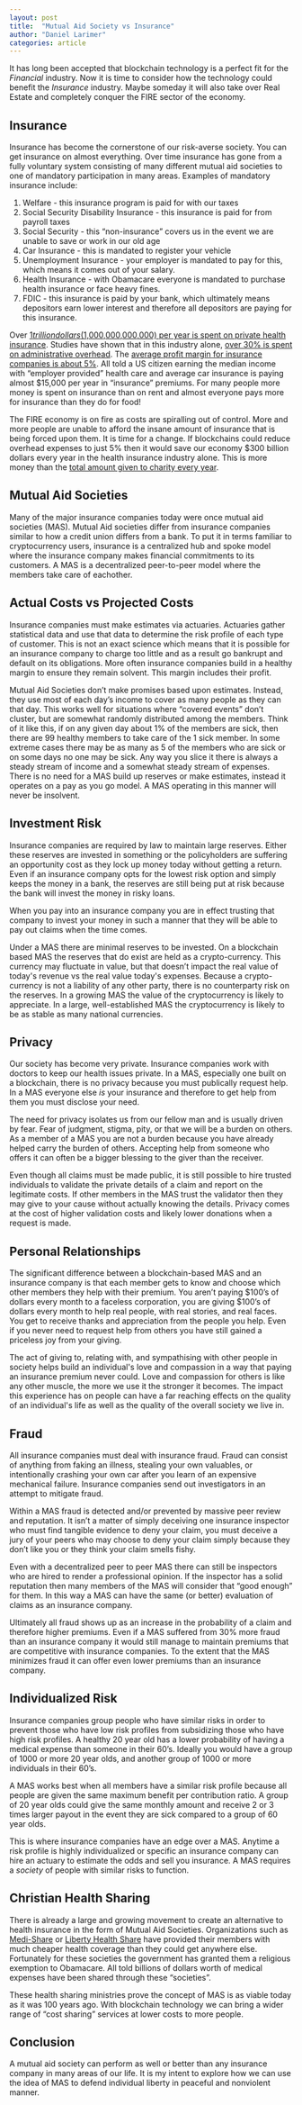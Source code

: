 ```yaml
---
layout: post
title:  "Mutual Aid Society vs Insurance"
author: "Daniel Larimer"
categories: article
---
```

It has long been accepted that blockchain technology is a perfect fit for the *Financial* industry. Now it is time to consider how the technology could benefit the *Insurance* industry. Maybe someday it will also take over Real Estate and completely conquer the FIRE sector of the economy.

<!--more-->

## Insurance
Insurance has become the cornerstone of our risk-averse society. You can get insurance on almost everything. 
Over time insurance has gone from a fully voluntary system consisting of many different mutual aid societies to one of 
mandatory participation in many areas. Examples of mandatory insurance include:

1. Welfare - this insurance program is paid for with our taxes
2. Social Security Disability Insurance - this insurance is paid for from payroll taxes
3. Social Security - this “non-insurance” covers us in the event we are unable to save or work in our old age
4. Car Insurance - this is mandated to register your vehicle
5. Unemployment Insurance - your employer is mandated to pay for this, which means it comes out of your salary.
6. Health Insurance - with Obamacare everyone is mandated to purchase health insurance or face heavy fines.
7. FDIC - this insurance is paid by your bank, which ultimately means depositors earn lower interest and therefore all depositors are paying for this insurance.

Over [$1 trillion dollars ($1,000,000,000,000) per year is spent on private health insurance](http://www.fool.com/investing/general/2015/01/04/heres-what-the-average-american-pays-for-health-in.aspx).  Studies have shown that in this industry alone, [over 30% is spent on administrative overhead](http://www.bloomberg.com/bw/articles/2013-04-10/the-reason-health-care-is-so-expensive-insurance-companies).  The [average profit margin for insurance companies is about 5%](http://www.investopedia.com/ask/answers/052515/what-usual-profit-margin-company-insurance-sector.asp).  All told a US citizen earning the median income with “employer provided” health care and average car insurance is paying almost $15,000 per year in “insurance” premiums.  For many people more money is spent on insurance than on rent and almost everyone pays more for insurance than they do for food!

The FIRE economy is on fire as costs are spiralling out of control. 
More and more people are unable to afford the insane amount of insurance that is being forced upon them.
It is time for a change. If blockchains could reduce overhead expenses to just 5% then it would save our economy 
$300 billion dollars every year in the health insurance industry alone.  This is more money than the [total amount
given to charity every year](http://www.charitychoices.com/chargive.asp).

## Mutual Aid Societies 
Many of the major insurance companies today were once mutual aid societies (MAS). Mutual Aid societies differ from insurance companies similar to how a credit union differs from a bank. To put it in terms familiar to cryptocurrency users, insurance is a centralized hub and spoke model where the insurance company makes financial commitments to its customers.  A MAS is a decentralized peer-to-peer model where the members take care of eachother. 

## Actual Costs vs Projected Costs
Insurance companies must make estimates via actuaries. Actuaries gather statistical data and use that data to determine the risk profile of each type of customer.  This is not an exact science which means that it is possible for an insurance company to charge too little and as a result go bankrupt and default on its obligations. More often insurance companies build in a healthy margin to ensure they remain solvent.  This margin includes their profit.  

Mutual Aid Societies don’t make promises based upon estimates. Instead, they use most of each day’s income to cover as many people as they can that day.  This works well for situations where “covered events” don’t cluster, but are somewhat randomly distributed among the members.  Think of it like this, if on any given day about 1% of the members are sick, then there are 99 healthy members to take care of the 1 sick member. In some extreme cases there may be as many as 5 of the members who are sick or on some days no one may be sick. Any way you slice it there is always a steady stream of income and a somewhat steady stream of expenses.  There is no need for a MAS build up reserves or make estimates, instead it operates on a pay as you go model. A MAS operating in this manner will never be insolvent. 

## Investment Risk 
Insurance companies are required by law to maintain large reserves. Either these reserves are invested in something or the policyholders are suffering an opportunity cost as they lock up money today without getting a return. Even if an insurance company opts for the lowest risk option and simply keeps the money in a bank, the reserves are still being put at risk because the bank will invest the money in risky loans.  

When you pay into an insurance company you are in effect trusting that company to invest your money in such a manner that they will be able to pay out claims when the time comes.

Under a MAS there are minimal reserves to be invested. On a blockchain based MAS the reserves that do exist are held as a crypto-currency. This currency may fluctuate in value, but that doesn’t impact the real value of today's revenue vs the real value today's expenses. Because a crypto-currency is not a liability of any other party, there is no counterparty risk on the reserves. In a growing MAS the value of the cryptocurrency is likely to appreciate.  In a large, well-established MAS the cryptocurrency is likely to be as stable as many national currencies.

## Privacy 
Our society has become very private. Insurance companies work with doctors to keep our health issues private. In a MAS, especially one built on a blockchain, there is no privacy because you must publically request help. In a MAS everyone else *is* your insurance and therefore to get help from them you must disclose your need.

The need for privacy isolates us from our fellow man and is usually driven by fear. Fear of judgment, stigma, pity, or that we will be a burden on others. As a member of a MAS you are not a burden because you have already helped carry the burden of others. Accepting help from someone who offers it can often be a bigger blessing to the giver than the receiver. 

Even though all claims must be made public, it is still possible to hire trusted individuals to validate the private details of a claim and report on the legitimate costs. If other members in the MAS trust the validator then they may give to your cause without actually knowing the details. Privacy comes at the cost of higher validation costs and likely lower donations when a request is made.

## Personal Relationships 
The significant difference between a blockchain-based MAS and an insurance company is that each member gets to know and choose which other members they help with their premium. You aren’t paying $100’s of dollars every month to a faceless corporation, you are giving $100’s of dollars every month to help real people, with real stories, and real faces.  You get to receive thanks and appreciation from the people you help.  Even if you never need to request help from others you have still gained a priceless joy from your giving. 

The act of giving to, relating with, and sympathising with other people in society helps build an individual's love and compassion in a way that paying an insurance premium never could.  Love and compassion for others is like any other muscle, the more we use it the stronger it becomes. The impact this experience has on people can have a far reaching effects on the quality of an individual's life as well as the quality of the overall society we live in. 

## Fraud 
All insurance companies must deal with insurance fraud. Fraud can consist of anything from faking an illness, stealing your own valuables, or intentionally crashing your own car after you learn of an expensive mechanical failure. Insurance companies send out investigators in an attempt to mitigate fraud. 

Within a MAS fraud is detected and/or prevented by massive peer review and reputation. It isn’t a matter of simply deceiving one insurance inspector who must find tangible evidence to deny your claim, you must deceive a jury of your peers who may choose to deny your claim simply because they don’t like you or they think your claim smells fishy. 

Even with a decentralized peer to peer MAS there can still be inspectors who are hired to render a professional opinion. If the inspector has a solid reputation then many members of the MAS will consider that “good enough” for them.  In this way a MAS can have the same (or better) evaluation of claims as an insurance company.

Ultimately all fraud shows up as an increase in the probability of a claim and therefore higher premiums. Even if a MAS suffered from 30% more fraud than an insurance company it would still manage to maintain premiums that are competitive with insurance companies. To the extent that the MAS minimizes fraud it can offer even lower premiums than an insurance company.

## Individualized Risk 
Insurance companies group people who have similar risks in order to prevent those who have low risk profiles from subsidizing those who have high risk profiles. A healthy 20 year old has a lower probability of having a medical expense than someone in their 60’s.  Ideally you would have a  group of 1000 or more 20 year olds, and another group of 1000 or more individuals in their 60’s. 

A MAS works best when all members have a similar risk profile because all people are given the same maximum benefit per contribution ratio.  A group of 20 year olds could give the same monthly amount and receive 2 or 3 times larger payout in the event they are sick compared to a group of 60 year olds. 

This is where insurance companies have an edge over a MAS. Anytime a risk profile is highly individualized or specific an insurance company can hire an actuary to estimate the odds and sell you insurance.  A MAS requires a *society* of people with similar risks to function.

## Christian Health Sharing 

There is already a large and growing movement to create an alternative to health insurance in the form of Mutual Aid Societies.  Organizations such as [Medi-Share](https://mychristiancare.org/medi-share/) or [Liberty Health Share](http://www.libertyhealthshare.org/) have provided their members with much cheaper health coverage than they could get anywhere else. Fortunately for these societies the government has granted them a religious exemption to Obamacare.  All told billions of dollars worth of medical expenses have been shared through these “societies”.   

These health sharing ministries prove the concept of MAS is as viable today as it was 100 years ago.  With blockchain technology we can bring a wider range of “cost sharing” services at lower costs to more people.    

## Conclusion

A mutual aid society can perform as well or better than any insurance company in many areas of our life. It is my intent to explore how we can use the idea of MAS to defend individual liberty in peaceful and nonviolent manner.  


 




